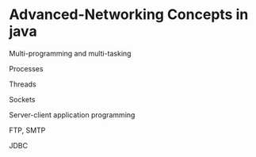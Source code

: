 # Advanced-Networking Concepts in java

Multi-programming and multi-tasking

Processes

Threads

Sockets

Server-client application programming

FTP, SMTP

JDBC
